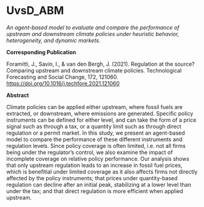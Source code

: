 # UvsD_ABM

*An agent-based model to evaluate and compare the performance of upstream and downstream climate policies under heuristic behavior, heterogeneity, and dynamic markets.*

**Corresponding Publication**

Foramitti, J., Savin, I., & van den Bergh, J. (2021). Regulation at the source? Comparing upstream and downstream climate policies. Technological Forecasting and Social Change, 172, 121060. https://doi.org/10.1016/j.techfore.2021.121060

**Abstract**

Climate policies can be applied either upstream, where fossil fuels are extracted, or downstream, where emissions are generated. Specific policy instruments can be defined for either level, and can take the form of a price signal such as through a tax, or a quantity limit such as through direct regulation or a permit market. In this study, we present an agent-based model to compare the performance of these different instruments and regulation levels. Since policy coverage is often limited, i.e. not all firms being under the regulator’s control, we also examine the impact of incomplete coverage on relative policy performance. Our analysis shows that only upstream regulation leads to an increase in fossil fuel prices, which is benefitial under limited coverage as it also affects firms not directly affected by the policy instruments; that prices under quantity-based regulation can decline after an initial peak, stabilizing at a lower level than under the tax; and that direct regulation is more efficient when applied upstream. 
